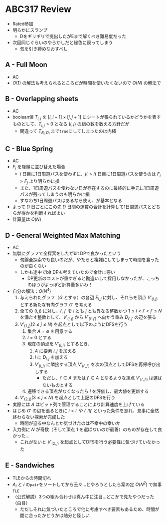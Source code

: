 # ABC317 Review
- Rated参加
- 明らかにスランプ
  - Dをギリギリで提出したがEまで解くべき難易度だった
- 次回同じぐらいのやらかしだと緑色に戻ってしまう
  - 気を引き締めなおすべし

## A - Full Moon
- AC
- $O(1)$ の解法も考えられるところだが時間を使いたくないので $O(N)$ の解法で

## B - Overlapping sheets
- AC
- boolean値 $T_{i,j}$ を $[i, i+1] \times [j, j+1]$ にシートが張られているかどうかを表すものとして、$T_{i,j} \gt 0$ となる $(i, j)$ の組の数を数える方針だが
  - 間違って $T_{B_i, D_i}$ まで`true`にしてしまったのは内緒

## C - Blue Spring
- AC
- $F_i$ を降順に並び替えた場合
  - $i$ 日目に1日周遊パスを使わずに、$j (\gt i)$ 日目に1日周遊パスを使うのは $F_i \gt F_j$ より明らかに損
  - また、1日周遊パスを使わない日が存在するのに最終的に手元に1日周遊パスが残ってしまうのも明らかに損
  - すなわち1日周遊パスはあるなら使え、が基本となる
- よって $D$ 日ごとにこの先 $D$ 日間の運賃の合計を計算して1日周遊パスとどちらが得かを判断すればよい
- 計算量は $O(N)$

## D - General Weighted Max Matching
- AC
- 無駄にグラフで全探索をしたがbit DPで良かったという
  - 勿論全探索でも良いのだが、やたらと複雑にしてしまって時間を食ったのが良くない
  - しかも途中でbit DPも考えていたので余計に悪い
    - DP更新のコストが重すぎると勘違いして採用しなかったが、こっちのほうがよっぽど計算量多いわ！
- 自分の解法：$O(N^4)$
    1. 与えられたグラフ（$G$ とする）の各辺 $E_{i,j}$ に対し、それらを頂点 $V'_{(i,j)}$ とする新たな有向グラフ $G'$ を考える
    1. 全ての $(i, j)$ に対し、$i', j'$ を $i$ とも $j$ とも異なる整数かつ $1 \leq i \lt i' \lt j' \leq N$ を満たす整数として、$V'_{(i,j)}$ から $V'_{(i', j')}$ へ向かう重み $D_{i', j'}$ の辺を張る
    1. $V'_{(1, j)} (2 \leq j \leq N)$ を起点として以下のようにDFSを行う
        1. 集合 $A = \emptyset$ を用意する
        1. $l = 0$ とする
        1. 現在の頂点を $V'_{(i,j)}$ とするとき、
            1. $A$ に要素 $i, j$ を加える
            1. $l$ に $D_{i,j}$ を加える
            1. $V'_{(i,j)}$ に隣接する頂点 $V'_{(i',j')}$ を次の頂点としてDFSを再帰呼び出しする
                - ただし、$i' \in A$ または $j' \in A$ となるような頂点 $V'_{(i',j')}$ は選ばないものとする
        1. 遷移できる頂点がなくなったら $l$ を評価し、最大値を更新する
    1. $V'_{(2, j)} (3 \leq j \leq N)$ を起点として上記のDFSを行う
- 実際には $A$ はビット列で管理することにより計算速度を上げている
- はじめ $G'$ の辺を張るときに $i \lt i'$ や $i' \ lt j'$ といった条件を忘れ、見事に全然終わらない探索が完成した
  - 時間が迫る中なんとか気づけたのは不幸中の幸いか
- 入力例に $N$ が奇数（そして頂点 $1$ を選ばないのが最善）のものが存在して良かった…
  - これがないと $V'_{(2, j)}$ を起点としてDFSを行う必要性に気づけていなかった

## E - Sandwiches
- TLEからの時間切れ
- $A_i$ と $i$ の`pair`をソートしてから云々…とやろうとしたら案の定 $O(N^2)$ で無事`TLE`
- （公式解説）3つの組み合わせは真ん中に注目…どこかで見たやつだった（白目）
  - ただしそれに気づいたところで他に考慮すべき要素もあるため、時間が間に合ったかどうかは随分と怪しい